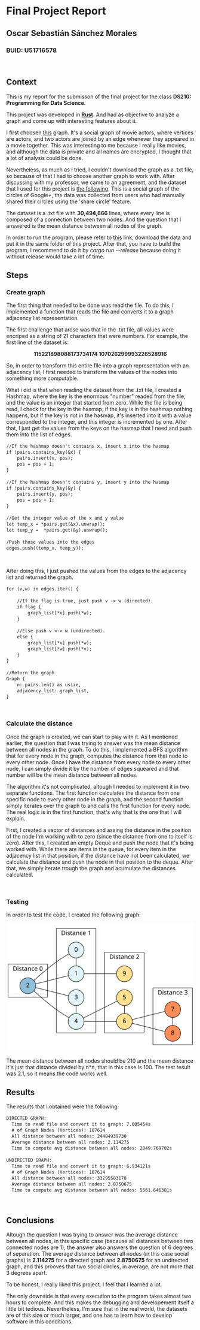 # Final Project Report
## Oscar Sebastián Sánchez Morales
### BUID: U51716578  
<br>


## Context  

This is my report for the submisson of the final project for the class **DS210: Programming for Data Science.**  

This project was developed in [**Rust**](https://www.rust-lang.org/). And had as objective to analyze a graph and come up with interesting features about it. 

I first choosen [this](https://law.di.unimi.it/webdata/hollywood-2011/) graph. It's a social graph of movie actors, where vertices are actors, and two actors are joined by an edge whenever they appeared in a movie together. This was interesting to me because I really like movies, and although the data is private and all names are encrypted, I thought that a lot of analysis could be done.  

Nevertheless, as much as I tried, I couldn't download the graph as a .txt file, so because of that I had to choose another graph to work with. After discussing with my professor, we came to an agreement, and the dataset that I used for this project is [the following](https://snap.stanford.edu/data/ego-Gplus.html). This is a social graph of the circles of Google+, the data was collected from users who had manually shared their circles using the 'share circle' feature.  

The dataset is a .txt file with **30,494,866** lines, where every line is composed of a connection between two nodes. And the question that I answered is the mean distance between all nodes of the graph.  

In order to run the program, please refer to [this](https://drive.google.com/file/d/1Je7mNbJ7k8VKFKeOuDTEb8PcvkEDs0Ye/view?usp=sharing) link, download the data and put it in the same folder of this project. After that, you have to build the program, I recommend to do it by *cargo run --release* because doing it without release would take a lot of time. 
<br>

## Steps

### Create graph  

The first thing that needed to be done was read the file. To do this, i implemented a function that reads the file and converts it to a graph adjacency list representation.    

The first challenge that arose was that in the .txt file, all values were encriped as a string of 21 characters that were numbers. For example, the first line of the dataset is:  

<p align="center"> <b> 115221898088173734174 107026299993226528916 </b> </p>

So, in order to transform this entire file into a graph representation with an adjacency list, I first needed to transform the values of the nodes into something more computable.  

What i did is that when reading the dataset from the .txt file, I created a Hashmap, where the key is the enormous "number" readed from the file, and the value is an integer that started from zero. While the file is being read, I check for the key in the hasmap, if the key is in the hashmap nothing happens, but if the key is not in the hasmap, it's inserted into it with a value corresponded to the integer, and this integer is incremented by one. After that, I just get the values from the keys on the hasmap that I need and push them into the list of edges. 


```
//If the hashmap doesn't contains x, insert x into the hasmap
if !pairs.contains_key(&x) {
    pairs.insert(x, pos);
    pos = pos + 1;
}

//If the hashmap doesn't contains y, insert y into the hasmap
if !pairs.contains_key(&y) {
    pairs.insert(y, pos);
    pos = pos + 1;
}

//Get the integer value of the x and y value 
let temp_x = *pairs.get(&x).unwrap();
let temp_y =  *pairs.get(&y).unwrap();

/Push those values into the edges
edges.push((temp_x, temp_y));
```  
<br>  

After doing this, I just pushed the values from the edges to the adjacency list and returned the graph.  

``` 
for (v,w) in edges.iter() {

    //If the flag is true, just push v -> w (directed).
    if flag {
        graph_list[*v].push(*w);
    }

    //Else push v <-> w (undirected).
    else {
        graph_list[*v].push(*w);
        graph_list[*w].push(*v);
    }
}

//Return the graph
Graph { 
    n: pairs.len() as usize, 
    adjacency_list: graph_list, 
}
```
<br>

### Calculate the distance

Once the graph is created, we can start to play with it. As I mentioned earlier, the question that I was trying to answer was the mean distance between all nodes in the graph. To do this, I implemented a BFS algorithm that for every node in the graph, computes the distance from that node to every other node. Once I have the distance from every node to every other node, I can simply divide it by the number of edges squeared and that number will be the mean distance between all nodes.  

The algorithm it's not complicated, altough I needed to implement it in two separate functions. The first function calculates the distance from one specific node to every other node in the graph, and the second function simply iterates over the graph to and calls the first function for every node. The real logic is in the first function, that's why that is the one that I will explain.  

First, I created a vector of distances and assing the distance in the position of the node I'm working with to zero (since the distance from one to itself is zero). After this, I created an empty Deque and push the node that it's being worked with. While there are items in the queue, for every item in the adjacency list in that position, if the distance have not been calculated, we calculate the distance and push the node in that position to the deque. After that, we simply iterate trough the graph and acumulate the distances calculated.   

<br>

### Testing 

In order to test the code, I created the following graph:

<div align="center">
    <img src="images/graph_1_2.svg" alt="[layers]">
</div>  
<br>
The mean distance between all nodes should be 210 and the mean distance it's just that distance divided by n*n, that in this case is 100. The test result was 2.1, so it means the code works well. 

<br>

## Results

The results that I obtained were the following: 

```
DIRECTED GRAPH:
  Time to read file and convert it to graph: 7.005454s
  # of Graph Nodes (Vertices): 107614
  All distance between all nodes: 24484939730
  Average distance between all nodes: 2.114275
  Time to compute avg distance between all nodes: 2049.769702s

UNDIRECTED GRAPH:
  Time to read file and convert it to graph: 6.934121s
  # of Graph Nodes (Vertices): 107614
  All distance between all nodes: 33295503170
  Average distance between all nodes: 2.8750675
  Time to compute avg distance between all nodes: 5561.646381s

```
<br>

## Conclusions

Altough the question I was trying to answer was the average distance between all nodes, in this specific case (because all distances between two connected nodes are 1), the answer also answers the question of 6 degrees of separation. The average distance between all nodes (in this case social graphs) is  **2.114275** for a directed graph and **2.8750675** for an undirected graph,  and this prooves that two social circles, in average, are not more that 3 degrees apart.  

To be honest, I really liked this project. I feel that I learned a lot.  

The only downside is that every execution to the program takes almost two hours to complete. And this makes the debugging and developement itself a little bit tedious. Nevertheless, I'm sure that in the real world, the datasets are of this size or much larger, and one has to learn how to develop software in this conditions. 
